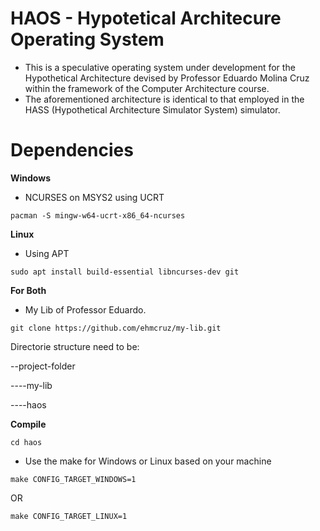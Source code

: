 # HAOS - Hypotetical Architecure Operating System

 - This is a speculative operating system under development for the Hypothetical Architecture devised by Professor Eduardo Molina Cruz within the framework of the Computer Architecture course.
 - The aforementioned architecture is identical to that employed in the HASS (Hypothetical Architecture Simulator System) simulator.


# Dependencies

 **Windows**
 -  NCURSES on MSYS2 using UCRT
```
pacman -S mingw-w64-ucrt-x86_64-ncurses
```
 **Linux**
 - Using APT
```
sudo apt install build-essential libncurses-dev git
```

**For Both**
 -  My Lib of Professor Eduardo.
```
git clone https://github.com/ehmcruz/my-lib.git
```

Directorie structure need to be:

--project-folder

 ----my-lib

 ----haos

**Compile**
```
cd haos
```
- Use the make for Windows or Linux based on your machine
```
make CONFIG_TARGET_WINDOWS=1
```
OR
```
make CONFIG_TARGET_LINUX=1
```


 

